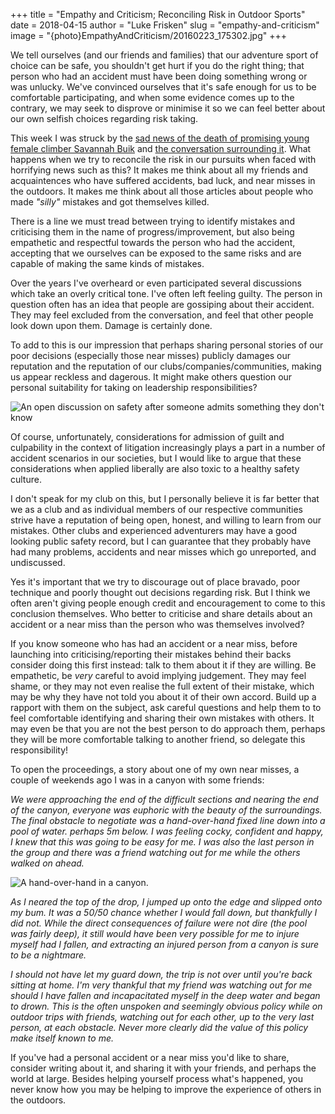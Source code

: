 +++
title = "Empathy and Criticism; Reconciling Risk in Outdoor Sports"
date = 2018-04-15
author = "Luke Frisken"
slug = "empathy-and-criticism"
image = "{photo}EmpathyAndCriticism/20160223_175302.jpg"
+++

We tell ourselves (and our friends and families) that our adventure sport
of choice can be safe, you shouldn't get hurt if you do the right thing;
that person who had an accident must have been doing something wrong or
was unlucky. We've convinced ourselves that it's safe enough for us to
be comfortable participating, and when some evidence comes up to the
contrary, we may seek to disprove or minimise it so we can feel better
about our own selfish choices regarding risk taking.

This week I was struck by the [sad news of the death of promising young
female climber Savannah
Buik](http://rockandice.com/climbing-news/remembering-savannah-buik) and
[the conversation surrounding
it](https://www.reddit.com/r/climbing/comments/88780n/reconciling_risk/).
What happens when we try to reconcile the risk in our pursuits when
faced with horrifying news such as this? It makes me think about all my
friends and acquaintences who have suffered accidents, bad luck, and
near misses in the outdoors. It makes me think about all those articles
about people who made *"silly"* mistakes and got themselves killed.

There is a line we must tread between trying to identify mistakes and
criticising them in the name of progress/improvement, but also being
empathetic and respectful towards the person who had the accident,
accepting that we ourselves can be exposed to the same risks and are
capable of making the same kinds of mistakes.

Over the years I've overheard or even participated several discussions
which take an overly critical tone. I've often left feeling guilty. The
person in question often has an idea that people are gossiping about
their accident. They may feel excluded from the conversation, and feel
that other people look down upon them. Damage is certainly done.

To add to this is our impression that perhaps sharing personal stories
of our poor decisions (especially those near misses) publicly damages
our reputation and the reputation of our clubs/companies/communities,
making us appear reckless and dagerous. It might make others question
our personal suitability for taking on leadership responsibilities?

![An open discussion on safety after someone admits something they don't
know](photos/EmpathyAndCriticism/20170414_152730.jpg)

Of course, unfortunately, considerations for admission of guilt and
culpability in the context of litigation increasingly plays a part in a
number of accident scenarios in our societies, but I would like to argue
that these considerations when applied liberally are also toxic to a
healthy safety culture.

I don't speak for my club on this, but I personally believe it is far
better that we as a club and as individual members of our respective
communities strive have a reputation of being open, honest, and willing
to learn from our mistakes. Other clubs and experienced adventurers may
have a good looking public safety record, but I can guarantee that they
probably have had many problems, accidents and near misses which go
unreported, and undiscussed.

Yes it's important that we try to discourage out of place bravado, poor
technique and poorly thought out decisions regarding risk. But I think
we often aren't giving people enough credit and encouragement to come to
this conclusion themselves. Who better to criticise and share details
about an accident or a near miss than the person who was themselves
involved?

If you know someone who has had an accident or a near miss, before
launching into criticising/reporting their mistakes behind their backs
consider doing this first instead: talk to them about it if they are
willing. Be empathetic, be *very* careful to avoid implying judgement.
They may feel shame, or they may not even realise the full extent of
their mistake, which may be why they have not told you about it of their
own accord. Build up a rapport with them on the subject, ask careful
questions and help them to to feel comfortable identifying and sharing
their own mistakes with others. It may even be that you are not the best
person to do approach them, perhaps they will be more comfortable
talking to another friend, so delegate this responsibility\!

To open the proceedings, a story about one of my own near misses, a
couple of weekends ago I was in a canyon with some friends:

*We were approaching the end of the difficult sections and nearing the
end of the canyon, everyone was euphoric with the beauty of the
surroundings. The final obstacle to negotiate was a hand-over-hand fixed
line down into a pool of water. perhaps 5m below. I was feeling cocky,
confident and happy, I knew that this was going to be easy for me. I was
also the last person in the group and there was a friend watching out
for me while the others walked on ahead.*

![A hand-over-hand in a
canyon.](photos/EmpathyAndCriticism/20180331_115955.jpg)

*As I neared the top of the drop, I jumped up onto the edge and slipped
onto my bum. It was a 50/50 chance whether I would fall down, but
thankfully I did not. While the direct consequences of failure were not
dire (the pool was fairly deep), it still would have been very possible
for me to injure myself had I fallen, and extracting an injured person
from a canyon is sure to be a nightmare.*

*I should not have let my guard down, the trip is not over until you're
back sitting at home. I'm very thankful that my friend was watching out
for me should I have fallen and incapacitated myself in the deep water
and began to drown. This is the often unspoken and seemingly obvious
policy while on outdoor trips with friends, watching out for each other,
up to the very last person, at each obstacle. Never more clearly did the
value of this policy make itself known to me.*

If you've had a personal accident or a near miss you'd like to share,
consider writing about it, and sharing it with your friends, and perhaps
the world at large. Besides helping yourself process what's happened,
you never know how you may be helping to improve the experience of
others in the outdoors.
